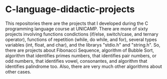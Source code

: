 # C-language-didactic-projects

This repositories there are the projects that I developed during the C programming language course at UNICAMP. There are more of sixty projects involving functions condictions (if/else, switch/case, and ternary operator), functions of repetition (while, do while, and for), several types variables (int, float, and char), and the librarys "stdio.h" and "string.h".
So, there are projects about Fibonacci Sequence, algorithm of Bubble Sort, algorithm that identifies primes numbers, that identifies pair numbers, or odd numbers, that identifies vowel, consonantes, and algorithm that identifies palindrome too. Also, there are very much other algorithms about other cases.
